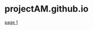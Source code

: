 # projectAM.github.io
<html>
  <head>
    <body>
      <a href="./index.html">page 1</a>
    </body>
  </head>
</html>
